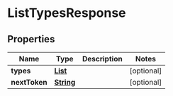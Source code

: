 

# ListTypesResponse


## Properties

| Name | Type | Description | Notes |
|------------ | ------------- | ------------- | -------------|
|**types** | [**List**](List.md) |  |  [optional] |
|**nextToken** | [**String**](String.md) |  |  [optional] |



